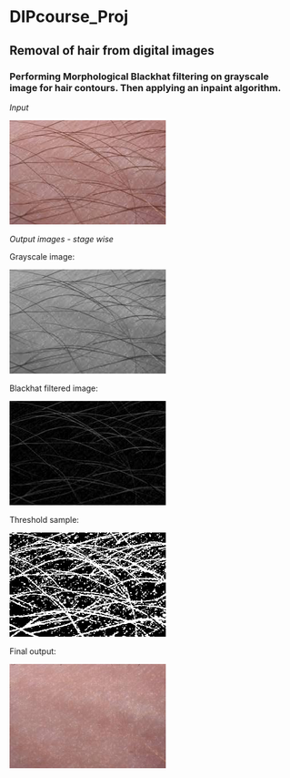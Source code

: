 # DIPcourse_Proj
## Removal of hair from digital images

### Performing Morphological Blackhat filtering on grayscale image for hair contours. Then applying an inpaint algorithm.

_Input_

![Image_supplied_as_input](https://github.com/rkat7/DIPcourse_Proj/blob/master/input_hair.png)


_Output images - stage wise_

Grayscale image:

![GrayScale](https://github.com/rkat7/DIPcourse_Proj/blob/master/OutputImages/grayScale_sample1.jpg)

Blackhat filtered image:

![blackHat](https://github.com/rkat7/DIPcourse_Proj/blob/master/OutputImages/blackhat_sample1.jpg)

Threshold sample:

![thresholded](https://github.com/rkat7/DIPcourse_Proj/blob/master/OutputImages/thresholded_sample1.jpg)

Final output:

![Inpainted](https://github.com/rkat7/DIPcourse_Proj/blob/master/OutputImages/InPainted_sample1.jpg)
